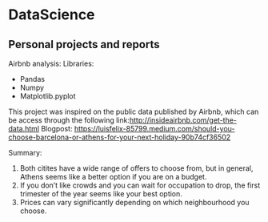 # DataScience
Personal projects and reports 
-----------------------------------
Airbnb analysis:
Libraries:
* Pandas
* Numpy
* Matplotlib.pyplot

This project was inspired on the public data published by Airbnb, which can be access through the following link:http://insideairbnb.com/get-the-data.html
Blogpost: https://luisfelix-85799.medium.com/should-you-choose-barcelona-or-athens-for-your-next-holiday-90b74cf36502

Summary:
1. Both citites have a wide range of offers to choose from, but in general, Athens seems like a better option if you are on a budget.
2. If you don’t like crowds and you can wait for occupation to drop, the first trimester of the year seems like your best option. 
3. Prices can vary significantly depending on which neighbourhood you choose. 
